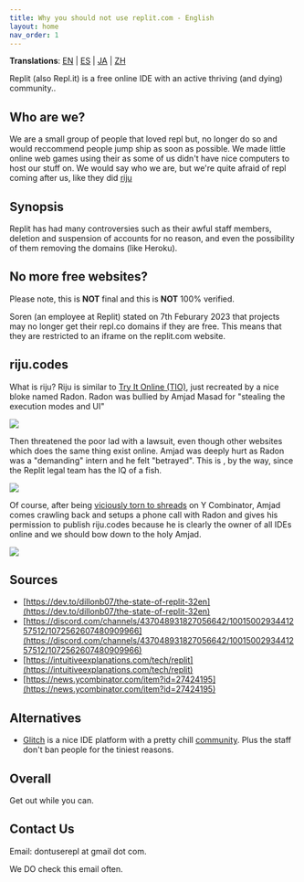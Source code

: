 ```yaml
---
title: Why you should not use replit.com - English
layout: home
nav_order: 1
---
```


**Translations**: [EN](/) | [ES](/spanish.html) | [JA](/japanese.html) | [ZH](/chinese.html)

Replit (also Repl.it) is a free online IDE with an active thriving (and dying) community..

## Who are we?
We are a small group of people that loved repl but, no longer do so and would reccommend people jump ship as soon as possible. We made little online web games using their as some of us didn't have nice computers to host our stuff on. We would say who we are, but we're quite afraid of repl coming after us, like they did [riju](https://intuitiveexplanations.com/tech/replit/)

## Synopsis
Replit has had many controversies such as their awful staff members, deletion and suspension of accounts for no reason, and even the possibility of them removing the domains (like Heroku).

## No more free websites?
Please note, this is **NOT** final and this is **NOT** 100% verified.

Soren (an employee at Replit) stated on 7th Feburary 2023 that projects may no longer get their repl.co domains if they are free. This means that they are restricted to an iframe on the replit.com website.

## riju.codes
What is riju? Riju is similar to [Try It Online (TIO)](https://tio.run/), just recreated by a nice bloke named Radon. Radon was bullied by Amjad Masad for "stealing the execution modes and UI"

![](https://intuitiveexplanations.com/assets/replit-email-2.png)

Then threatened the poor lad with a lawsuit, even though other websites which does the same thing exist online. Amjad was deeply hurt as Radon was a "demanding" intern and he felt "betrayed". This is , by the way, since the Replit legal team has the IQ of a fish.

![](https://intuitiveexplanations.com/assets/replit-email-5.png)

Of course, after being [viciously torn to shreads](https://news.ycombinator.com/item?id=27424195) on Y Combinator, Amjad comes crawling back and setups a phone call with Radon and gives his permission to publish riju.codes because he is clearly the owner of all IDEs online and we should bow down to the holy Amjad.

![](https://intuitiveexplanations.com/assets/replit-email-9.png)

## Sources
- [https://dev.to/dillonb07/the-state-of-replit-32en](https://dev.to/dillonb07/the-state-of-replit-32en)
- [https://discord.com/channels/437048931827056642/1001500293441257512/1072562607480909966](https://discord.com/channels/437048931827056642/1001500293441257512/1072562607480909966)
- [https://intuitiveexplanations.com/tech/replit](https://intuitiveexplanations.com/tech/replit)
- [https://news.ycombinator.com/item?id=27424195](https://news.ycombinator.com/item?id=27424195)

## Alternatives
- [Glitch](https://glitch.com) is a nice IDE platform with a pretty chill [community](https://support.glitch.com). Plus the staff don't ban people for the tiniest reasons.

## Overall
Get out while you can. 

## Contact Us
Email: dontuserepl at gmail dot com.

We DO check this email often.
